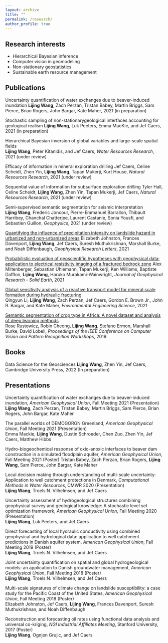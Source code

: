 ```yaml
---
layout: archive
title: ""
permalink: /research/
author_profile: true
---
```


## Research interests

- Hierarchical Bayesian inference
- Computer vision in geomodeling
- Non-stationary geostatistics
- Sustainable earth resource management

## Publications

Uncertainty quantification of water exchanges due to beaver-induced inundation
**Lijing Wang**, Zach Perzan, Tristan Babey, Martin Briggs, Sam Pierce, Brian Rogers, John Bargar, Kate Maher, 2021 (in preparation)


Stochastic sampling of non-stationarygeological interfaces accounting for geological realism 
**Lijing Wang**, Luk Peeters, Emma MacKie, and Jef Caers, 2021 (in preparation)


Hierarchical Bayesian inversion of global variables and large-scale spatial fields    
**Lijing Wang**, Peter Kitanidis, and Jef Caers, *Water Resources Research*, 2021 (under review)


Efficacy of information in mineral exploration drilling
Jef Caers, Celine Scheidt, Zhen Yin, **Lijing Wang**, Tapan Mukerji, Kurt House, *Natural Resources Research*, 2021 (under review)


Sequential value of information for subsurface exploration drilling
Tyler Hall, Celine Scheidt, **Lijing Wang**, Zhen Yin, Tapan Mukerji, Jef Caers, *Natural Resources Research*, 2021 (under review)


Semi-supervised semantic segmentation for seismic interpretation  
**Lijing Wang**, Frederic Joncour, Pierre-Emmanuel Barrallon, Thibault Harribey, Chanchal Chatterjee, Laurent Castanie, Sonia Yousfi, and Sebastien Guillon, *Geophysics*, 2021 (under review)


[Quantifying the influence of precipitation intensity on landslide hazard in urbanized and non-urbanized areas](https://agupubs.onlinelibrary.wiley.com/doi/abs/10.1029/2021GL094038)
Elizabeth Johnston, Frances Davenport, **Lijing Wang**, Jef Caers, Suresh Muthukrishnan, Marshall Burke, and Noah Diffenbaugh, *Geophysical Research Letters*, 2021 

[Probabilistic evaluation of geoscientific hypotheses with geophysical data: application to electrical resistivity imaging of a fractured bedrock zone](https://agupubs.onlinelibrary.wiley.com/doi/10.1029/2021JB021767)
Alex Miltenberger, Sebastian Uhlemann, Tapan Mukerji, Ken Williams, Baptiste Dafflon, **Lijing Wang**, Haruko Murakami-Wainwright, *Journal of Geophysical Research - Solid Earth*, 2021

[Global sensitivity analysis of a reactive transport model for mineral scale formation during hydraulic fracturing](https://www.liebertpub.com/doi/full/10.1089/ees.2020.0365)   
Qingyun Li, **Lijing Wang**, Zach Perzan, Jef Caers, Gordon E. Brown Jr., John R. Bargar, and Kate Maher, *Environmental Engineering Science*, 2021

[Semantic segmentation of crop type in Africa: A novel dataset and analysis of deep learning methods](https://openaccess.thecvf.com/content_CVPRW_2019/papers/cv4gc/Rustowicz_Semantic_Segmentation_of_Crop_Type_in_Africa_A_Novel_Dataset_CVPRW_2019_paper.pdf)   
Rose Rustowicz, Robin Cheong, **Lijing Wang**, Stefano Ermon, Marshall Burke, David Lobell, *Proceedings of the IEEE Conference on Computer Vision and Pattern Recognition Workshops*, 2019

## Books
Data Science for the Geosciences
**Lijing Wang**, Zhen Yin, Jef Caers, Cambridge University Press, 2022 (In preparation)


## Presentations

Uncertainty quantification of water exchanges due to beaver-induced inundation, *American Geophysical Union*, Fall Meeting 2021 (Presentation)    
**Lijing Wang**, Zach Perzan, Tristan Babey, Martin Briggs, Sam Pierce, Brian Rogers, John Bargar, Kate Maher


The parallel worlds of DEMOGORGN Greenland, *American Geophysical Union*, Fall Meeting 2021 (Presentation)    
Emma Mackie, **Lijing Wang**, Dustin Schroeder, Chen Zuo, Zhen Yin, Jef Caers, Matthew Hibbs


Hydro-biogeochemical response of oxic-anoxic interfaces to beaver dam construction in a simulated floodplain aquifer, *American Geophysical Union*,  Fall Meeting 2021 (Poster)
Tristan Babey, Zach Perzan, Brian Rogers, **Lijing Wang**, Sam Pierce, John Bargar, Kate Maher


Local decision making through understanding of multi-scale uncertainty: Application to well catchment protections in Denmark, *Computational Methods in Water Resources*, CMWR 2020 (Presentation)   
**Lijing Wang**, Troels N. Vilhelmsen, and Jef Caers

Uncertainty assessment of hydrogeological structures combining geophysical survey and geological knowledge: A stochastic level set optimization framework, *American Geophysical Union*, Fall Meeting 2020 (Presentation)    
**Lijing Wang**, Luk Peeters, and Jef Caers

Direct forecasting of local hydraulic conductivity using combined geophysical and hydrological data: application to well catchment predictions in Danish aquifer system, *American Geophysical Union*, Fall Meeting 2019 (Poster)    
**Lijing Wang**, Troels N. Vilhelmsen, and Jef Caers

Joint uncertainty quantification on spatial and global hydrogeological models: an application to Danish groundwater management, *American Geophysical Union*, Fall Meeting 2018 (Poster)    
**Lijing Wang**, Troels N. Vilhelmsen, and Jef Caers

Multi-scale signatures of climate change on landslide susceptibility: a case study for the Pacific Coast of the United States, *American Geophysical Union*, Fall Meeting 2018 (Poster)    
Elizabeth Johnston, Jef Caers, **Lijing Wang**, Frances Davenport, Suresh Muthukrishnan, and Noah Diffenbaugh

Reconstruction and forecasting oil rates using functional data analysis and universal co-kriging, *NGI Industrial Affiliates Meeting*, Stanford University, 2017 (Poster)    
**Lijing Wang**, Ognjen Grujic, and Jef Caers
